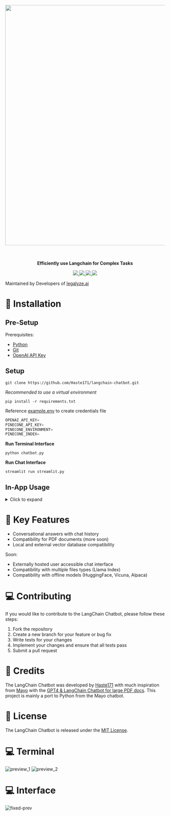 <p align="center">
<br><br><br>
<a https://github.com/Haste171/langchain-chatbot/stargazers"><img src="https://cdn.discordapp.com/attachments/1095427515717267658/1102434550782632016/f.png" width="760px" length="400"></a>
<br><br><br>
</p>

<p align="center">
<b>Efficiently use Langchain for Complex Tasks</b>
</p>

<p align=center>
<a href="https://github.com/Haste171/langchain-chatbot/releases"><img src="https://badgen.net/github/release/Haste171/langchain-chatbot">
<a href="https://gitHub.com/Haste171/langchain-chatbot/graphs/commit-activity"><img src="https://img.shields.io/badge/Maintained%3F-yes-green.svg">
<a href="https://github.com/Haste171/langchain-chatbot/blob/master/LICENSE"><img src="https://img.shields.io/github/license/Haste171/langchain-chatbot">
<a href="http://makeapullrequest.com"><img src="https://img.shields.io/badge/PRs-welcome-brightgreen.svg?style=flat-square">

</a>

<!-- *The LangChain Chatbot is an AI chat interface for the open-source library LangChain. It provides conversational answers to questions about vector ingested documents.* -->
<!-- *Existing repo development is at a freeze while we develop a langchain chat bot website :)* -->

Maintained by Developers of [legalyze.ai](https://legalyze.ai)

# 🚀 Installation

## Pre-Setup
Prerequisites:
- [Python](https://www.python.org/downloads/)
- [Git](https://git-scm.com/downloads)
- [OpenAI API Key](https://platform.openai.com/)

## Setup
```
git clone https://github.com/Haste171/langchain-chatbot.git
```

*Recommended to use a virtual environment*
```
pip install -r requirements.txt
```

Reference [example.env](https://github.com/Haste171/langchain-chatbot/blob/main/example.env) to create credentials file
```python
OPENAI_API_KEY=
PINECONE_API_KEY=
PINECONE_ENVIRONMENT=
PINECONE_INDEX=
```

**Run Terminal Interface**
```
python chatbot.py
```

**Run Chat Interface**
```
streamlit run streamlit.py
```

## In-App Usage
<details>
  <summary>Click to expand</summary>

  ## Terminal

  For usage of the terminal interface place files in the docs folder to be ingested

  Once Files are ingested one can choose to ingest more files in future usage or just query the existing vector database

  ## Chat Interface

  For usage of the chat interface upload files directly to the `Browse Files` section

  ## All
  - Temperature:
  The amount of creativity/burstiness the AI will use when querying files
  - Sources:
  The amount of sources the AI will base it's answer off of and use for context


  
</details>


# 🔧 Key Features

- Conversational answers with chat history
- Compatibility for PDF documents (more soon)
- Local and external vector database compatibility 

Soon:
- Externally hosted user accessible chat interface 
- Compatibility with multiple files types (Llama Index)
- Compatibility with offline models (HuggingFace, Vicuna, Alpaca)

# 💻 Contributing

If you would like to contribute to the LangChain Chatbot, please follow these steps:

1. Fork the repository
2. Create a new branch for your feature or bug fix
3. Write tests for your changes
4. Implement your changes and ensure that all tests pass
5. Submit a pull request

# 📝 Credits

The LangChain Chatbot was developed by [Haste171](https://github.com/Haste171) with much inspiration from [Mayo](https://twitter.com/mayowaoshin) with the [GPT4 & LangChain Chatbot for large PDF docs](https://github.com/mayooear/gpt4-pdf-chatbot-langchain). This project is mainly a port to Python from the Mayo chatbot.

# 🔨 License

The LangChain Chatbot is released under the [MIT License](https://opensource.org/licenses/MIT).

# 💻 Terminal
![preview_1](https://user-images.githubusercontent.com/34923485/235280558-9e7ebe85-6cf3-45fb-b063-dd3b3705c5de.png)
![preview_2](https://user-images.githubusercontent.com/34923485/235280562-ab4685dc-fe5a-46b5-925d-4fe2670f2618.png)

# 💻 Interface
![fixed-prev](https://user-images.githubusercontent.com/34923485/235337390-1b9bf06a-2512-4e22-87c7-8559533eb9d3.png)
